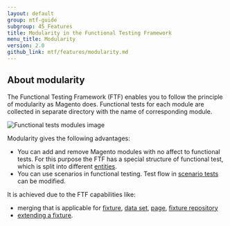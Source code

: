 ```yaml
---
layout: default
group: mtf-guide
subgroup: 45_Features
title: Modularity in the Functional Testing Framework
menu_title: Modularity
version: 2.0
github_link: mtf/features/modularity.md
---
```


## About modularity

The Functional Testing Framework (FTF) enables you to follow the principle of modularity as Magento does. Functional tests for each module are collected in separate directory with the name of corresponding module.

![Functional tests modules image]({{site.baseurl}}common/images/ftf/mtf_modularity_dirs.png)

Modularity gives the following advantages:

 - You can add and remove Magento modules with no affect to functional tests. For this purpose the FTF has a special structure of functional test, which is split into different [entities].
 - You can use scenarios in functional testing. Test flow in [scenario tests] can be modified.

It is achieved due to the FTF capabilities like:

 - merging that is applicable for [fixture], [data set], [page], [fixture repository]
 - [extending a fixture].


<!-- LINK DEFINITIONS -->

[entities]: {{page.baseurl}}mtf/mtf_entities.html
[scenario tests]: {{page.baseurl}}mtf/mtf_entities/mtf_scenariotest.html
[fixture]: {{page.baseurl}}mtf/mtf_entities/mtf_fixture.html
[extending a fixture]: {{page.baseurl}}mtf/mtf_entities/mtf_fixture.html#mtf_fixture_extend
[data set]: {{page.baseurl}}mtf/mtf_entities/mtf_dataset.html
[page]: {{page.baseurl}}mtf/mtf_entities/mtf_page.html
[fixture repository]: {{page.baseurl}}mtf/mtf_entities/mtf_fixture-repo.html
